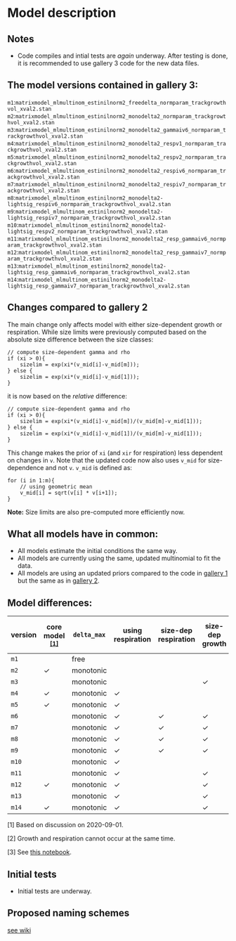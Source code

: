 # Model description

## Notes
 * Code compiles and intial tests are *again* underway. After testing is done, it is recommended to use gallery 3 code for the new data files.

## The model versions contained in gallery 3:
`m1`:`matrixmodel_mlmultinom_estinilnorm2_freedelta_normparam_trackgrowthvol_xval2.stan`
`m2`:`matrixmodel_mlmultinom_estinilnorm2_monodelta2_normparam_trackgrowthvol_xval2.stan`
`m3`:`matrixmodel_mlmultinom_estinilnorm2_monodelta2_gammaiv6_normparam_trackgrowthvol_xval2.stan`
`m4`:`matrixmodel_mlmultinom_estinilnorm2_monodelta2_respv1_normparam_trackgrowthvol_xval2.stan`
`m5`:`matrixmodel_mlmultinom_estinilnorm2_monodelta2_respv2_normparam_trackgrowthvol_xval2.stan`
`m6`:`matrixmodel_mlmultinom_estinilnorm2_monodelta2_respiv6_normparam_trackgrowthvol_xval2.stan`
`m7`:`matrixmodel_mlmultinom_estinilnorm2_monodelta2_respiv7_normparam_trackgrowthvol_xval2.stan`
`m8`:`matrixmodel_mlmultinom_estinilnorm2_monodelta2-lightsig_respiv6_normparam_trackgrowthvol_xval2.stan`
`m9`:`matrixmodel_mlmultinom_estinilnorm2_monodelta2-lightsig_respiv7_normparam_trackgrowthvol_xval2.stan`
`m10`:`matrixmodel_mlmultinom_estinilnorm2_monodelta2-lightsig_respv2_normparam_trackgrowthvol_xval2.stan`
`m11`:`matrixmodel_mlmultinom_estinilnorm2_monodelta2_resp_gammaiv6_normparam_trackgrowthvol_xval2.stan`
`m12`:`matrixmodel_mlmultinom_estinilnorm2_monodelta2_resp_gammaiv7_normparam_trackgrowthvol_xval2.stan`
`m13`:`matrixmodel_mlmultinom_estinilnorm2_monodelta2-lightsig_resp_gammaiv6_normparam_trackgrowthvol_xval2.stan`
`m14`:`matrixmodel_mlmultinom_estinilnorm2_monodelta2-lightsig_resp_gammaiv7_normparam_trackgrowthvol_xval2.stan`

## Changes compared to gallery 2

The main change only affects model with either size-dependent growth or respiration. While size limits were previously computed based on the absolute size difference between the size classes:
```
// compute size-dependent gamma and rho
if (xi > 0){
    sizelim = exp(xi*(v_mid[i]-v_mid[m]));
} else {
    sizelim = exp(xi*(v_mid[i]-v_mid[1]));
}
```
it is now based on the _relative_ difference:
```
// compute size-dependent gamma and rho
if (xi > 0){
    sizelim = exp(xi*(v_mid[i]-v_mid[m])/(v_mid[m]-v_mid[1]));
} else {
    sizelim = exp(xi*(v_mid[i]-v_mid[1])/(v_mid[m]-v_mid[1]));
}
```
This change makes the prior of `xi` (and `xir` for respiration) less dependent on changes in `v`. Note that the updated code now also uses `v_mid` for size-dependence and not `v`. `v_mid` is defined as:
```
for (i in 1:m){
    // using geometric mean
    v_mid[i] = sqrt(v[i] * v[i+1]);
}
```

**Note:** Size limits are also pre-computed more efficiently now.


## What all models have in common:
 * All models estimate the initial conditions the same way.
 * All models are currently using the same, updated multinomial to fit the data.
 * All models are using an updated priors compared to the code in [gallery 1](/stancode_gallery1) but the same as in [gallery 2](/stancode_gallery2).

## Model differences:

| version | core model <sup>[\[1\]](#corefootnote) | `delta_max` | using respiration | size-dep respiration | size-dep growth | light-dep division | using net growth <sup>[\[2\]](#netfootnote) | growth/respiration version <sup>[\[3\]](#versionfootnote) |
| ------- | ---------- | ----------  | --- | --- | --- | --- | --- | -------------------------- |
|`m1`     |            | free        |     |     |     |     |     | basic                      |
|`m2`     | ✓          | monotonic   |     |     |     |     |     | basic                      |
|`m3`     |            | monotonic   |     |     | ✓   |     |     | `gammaiv6`                 |
|`m4`     | ✓          | monotonic   | ✓   |     |     |     |     | `respv1`                   |
|`m5`     | ✓          | monotonic   | ✓   |     |     |     | ✓   | `respv2`                   |
|`m6`     |            | monotonic   | ✓   | ✓   | ✓   |     | ✓   | `respiv6`                  |
|`m7`     |            | monotonic   | ✓   | ✓   | ✓   |     |     | `respiv7`                  |
|`m8`     |            | monotonic   | ✓   | ✓   | ✓   | ✓   | ✓   | `respiv6`                  |
|`m9`     |            | monotonic   | ✓   | ✓   | ✓   | ✓   |     | `respiv7`                  |
|`m10`    |            | monotonic   | ✓   |     |     | ✓   | ✓   | `respv2`                   |
|`m11`    |            | monotonic   | ✓   |     | ✓   |     | ✓   | `resp_gammaiv6`            |
|`m12`    | ✓          | monotonic   | ✓   |     | ✓   |     |     | `resp_gammaiv7`            |
|`m13`    |            | monotonic   | ✓   |     | ✓   | ✓   | ✓   | `resp_gammaiv6`            |
|`m14`    | ✓          | monotonic   | ✓   |     | ✓   | ✓   |     | `resp_gammaiv7`            |

<a name="corefootnote">[1]</a> Based on discussion on 2020-09-01.

<a name="netfootnote">[2]</a> Growth and respiration cannot occur at the same time.

<a name="versionfootnote">[3]</a> See [this notebook](/sizedep_formulations.ipynb).

## Initial tests

 * Initial tests are underway.
 
## Proposed naming schemes

[see wiki](https://github.com/fribalet/Bayesian-matrixmodel/wiki/Model-names)




